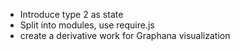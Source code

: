* Introduce type 2 as state
* Split into modules, use require.js
* create a derivative work for Graphana visualization
